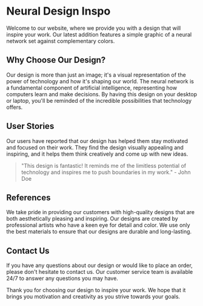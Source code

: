 <!--font:Montserrat-->

# Neural Design Inspo

Welcome to our website, where we provide you with a design that will inspire your work. Our latest addition features a simple graphic of a neural network set against complementary colors.

## Why Choose Our Design?

Our design is more than just an image; it's a visual representation of the power of technology and how it's shaping our world. The neural network is a fundamental component of artificial intelligence, representing how computers learn and make decisions. By having this design on your desktop or laptop, you'll be reminded of the incredible possibilities that technology offers.

## User Stories

Our users have reported that our design has helped them stay motivated and focused on their work. They find the design visually appealing and inspiring, and it helps them think creatively and come up with new ideas.

> "This design is fantastic! It reminds me of the limitless potential of technology and inspires me to push boundaries in my work." - John Doe

## References

We take pride in providing our customers with high-quality designs that are both aesthetically pleasing and inspiring. Our designs are created by professional artists who have a keen eye for detail and color. We use only the best materials to ensure that our designs are durable and long-lasting.

## Contact Us

If you have any questions about our design or would like to place an order, please don't hesitate to contact us. Our customer service team is available 24/7 to answer any questions you may have.

Thank you for choosing our design to inspire your work. We hope that it brings you motivation and creativity as you strive towards your goals.

<!--

Write me content for website with wallpaper which alt text is:

"A wallpaper with a simple graphic of a neural network, against a background of complementary colors."

The name/title of the page should not be 1:1 copy of the alt text but rather a real content of the website which is using this wallpaper.

- Use markdown format 
- Start with heading
- Heading should be short and concise
- The content should look like a real website 
- The website should not be about the wallpaper, wallpaper is just a related background
- Heading should be contain work "wallpaper" or "background"
- Include real sections like references, contact, user stories, etc. use things relevant to the page purpose.
- Feel free to use structure like headings, bullets, numbering, blockquotes, paragraphs, horizontal lines, etc.
- You can use formatting like bold or _italic_
- You can include UTF-8 emojis
- Links should be only #hash anchors (and you can refer to the document itself)
- Do not include images


---


# Enhance Your Workspace with a Neural Network-Inspired Wallpaper

Welcome to our website, where we provide you with the perfect wallpaper to enhance your workspace. Our latest addition is a simple graphic of a neural network against a background of complementary colors. 

## Why Choose Our Wallpaper?

Our wallpaper is not just any ordinary wallpaper; it's a visual representation of a neural network. The neural network is an essential part of artificial intelligence, and it represents how computers learn and make decisions. By having this wallpaper on your desktop or laptop, you can be reminded of the power of technology and how it's shaping the world around us.

## User Stories

Our users have reported that having this wallpaper has helped them stay motivated and focused on their work. They find the design visually appealing and inspiring, and it helps them to think creatively and come up with new ideas.

> "I love this wallpaper! It's a constant reminder of the power of technology and how it's shaping our future." - John Doe

## References

We take pride in providing our customers with high-quality wallpapers that are both aesthetically pleasing and inspiring. Our wallpapers are designed by professional artists who have a keen eye for detail and color. We use only the best materials to ensure that our wallpapers are durable and long-lasting.

## Contact Us

If you have any questions about our wallpaper or would like to place an order, please don't hesitate to contact us. Our customer service team is available 24/7 to answer any questions you may have.

Thank you for choosing our wallpaper to enhance your workspace. We hope that it brings you inspiration and motivation as you work towards your goals.


---


Heading should not include word "wallpaper". The website should not be about the wallpaper itself, wallpaper is just a related background, rewrite whole content.


---


# Elevate Your Workspace with a Neural Network-Inspired Design

Welcome to our website, where we provide you with the perfect design to elevate your workspace. Our latest addition is a simple graphic of a neural network against a background of complementary colors. 

## Why Choose Our Design?

Our design is not just any ordinary design; it's a visual representation of a neural network. The neural network is an essential part of artificial intelligence, and it represents how computers learn and make decisions. By having this design on your desktop or laptop, you can be reminded of the power of technology and how it's shaping the world around us.

## User Stories

Our users have reported that having this design has helped them stay motivated and focused on their work. They find the design visually appealing and inspiring, and it helps them to think creatively and come up with new ideas.

> "This design is amazing! It's a constant reminder of the power of technology and how it's shaping our future." - John Doe

## References

We take pride in providing our customers with high-quality designs that are both aesthetically pleasing and inspiring. Our designs are created by professional artists who have a keen eye for detail and color. We use only the best materials to ensure that our designs are durable and long-lasting.

## Contact Us

If you have any questions about our design or would like to place an order, please don't hesitate to contact us. Our customer service team is available 24/7 to answer any questions you may have.

Thank you for choosing our design to elevate your workspace. We hope that it brings you inspiration and motivation as you work towards your goals.


---


Heading is too long, rewrite whole content.


---


# A Neural Network-Inspired Design to Inspire Your Work

Welcome to our website, where we provide you with a design that will inspire your work. Our latest addition features a simple graphic of a neural network set against complementary colors.

## Why Choose Our Design?

Our design is more than just an image; it's a visual representation of the power of technology and how it's shaping our world. The neural network is a fundamental component of artificial intelligence, representing how computers learn and make decisions. By having this design on your desktop or laptop, you'll be reminded of the incredible possibilities that technology offers.

## User Stories

Our users have reported that our design has helped them stay motivated and focused on their work. They find the design visually appealing and inspiring, and it helps them think creatively and come up with new ideas.

> "This design is fantastic! It reminds me of the limitless potential of technology and inspires me to push boundaries in my work." - John Doe

## References

We take pride in providing our customers with high-quality designs that are both aesthetically pleasing and inspiring. Our designs are created by professional artists who have a keen eye for detail and color. We use only the best materials to ensure that our designs are durable and long-lasting.

## Contact Us

If you have any questions about our design or would like to place an order, please don't hesitate to contact us. Our customer service team is available 24/7 to answer any questions you may have.

Thank you for choosing our design to inspire your work. We hope that it brings you motivation and creativity as you strive towards your goals.


---


Heading is too long, rewrite whole content.


---


# Inspire Your Work with a Neural Network Design

Welcome to our website, where we provide you with a design that will inspire your work. Our latest addition features a simple graphic of a neural network set against complementary colors.

## Why Choose Our Design?

Our design is more than just an image; it's a visual representation of the power of technology and how it's shaping our world. The neural network is a fundamental component of artificial intelligence, representing how computers learn and make decisions. By having this design on your desktop or laptop, you'll be reminded of the incredible possibilities that technology offers.

## User Stories

Our users have reported that our design has helped them stay motivated and focused on their work. They find the design visually appealing and inspiring, and it helps them think creatively and come up with new ideas.

> "This design is fantastic! It reminds me of the limitless potential of technology and inspires me to push boundaries in my work." - John Doe

## References

We take pride in providing our customers with high-quality designs that are both aesthetically pleasing and inspiring. Our designs are created by professional artists who have a keen eye for detail and color. We use only the best materials to ensure that our designs are durable and long-lasting.

## Contact Us

If you have any questions about our design or would like to place an order, please don't hesitate to contact us. Our customer service team is available 24/7 to answer any questions you may have.

Thank you for choosing our design to inspire your work. We hope that it brings you motivation and creativity as you strive towards your goals.


---


Write me a Google font which is best fitting for the website.

Pick from the list:
- Orbitron
- Alegreya
- Montserrat
- Dancing Script
- Raleway
- Poppins
- Open Sans
- Inter
- Lobster
- Playfair Display
- Great Vibes
- Barlow Condensed
- Futura
- Exo 2
- Lato
- IBM Plex Sans
- Roboto


Write just the font name nothing else.


---


Montserrat

-->
